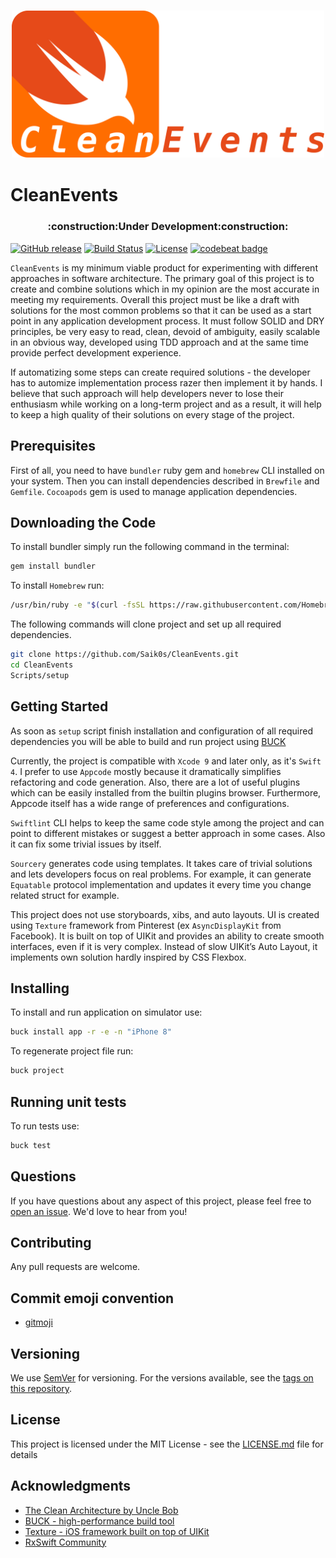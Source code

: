 <h3 align="center">
  <img src="assets/logo.png" alt="CleanEvents Logo" width=500 />
</h3>

# CleanEvents

<h3 align="center">
  :construction:Under Development:construction:
</h3>

[![GitHub release](https://img.shields.io/github/release/Saik0s/CleanEvents.svg)](https://github.com/Saik0s/CleanEvents/releases)
[![Build Status](https://img.shields.io/travis/Saik0s/CleanEvents/master.svg?style=flat)](https://travis-ci.org/Saik0s/CleanEvents)
[![License](https://img.shields.io/badge/license-MIT-green.svg?style=flat)](https://github.com/Saik0s/CleanEvents/blob/master/LICENSE)
[![codebeat badge](https://codebeat.co/badges/4d4c151e-2af3-40cc-8514-a98b8e6c1d8a)](https://codebeat.co/projects/github-com-saik0s-cleanevents-master)

<!---
[![codecov](https://codecov.io/gh/Saik0s/CleanEvents/branch/master/graph/badge.svg)](https://codecov.io/gh/Saik0s/CleanEvents)
--->

`CleanEvents` is my minimum viable product for experimenting with different approaches in software architecture. The primary goal of this project is to create and combine solutions which in my opinion are the most accurate in meeting my requirements.  Overall this project must be like a draft with solutions for the most common problems so that it can be used as a start point in any application development process. It must follow SOLID and DRY principles, be very easy to read, clean, devoid of ambiguity, easily scalable in an obvious way, developed using TDD approach and at the same time provide perfect development experience.

If automatizing some steps can create required solutions - the developer has to automize implementation process razer then implement it by hands. I believe that such approach will help developers never to lose their enthusiasm while working on a long-term project and as a result, it will help to keep a high quality of their solutions on every stage of the project.

## Prerequisites

First of all, you need to have `bundler` ruby gem and `homebrew` CLI installed on your system. Then you can install dependencies described in `Brewfile` and `Gemfile`.
`Cocoapods` gem is used to manage application dependencies.

## Downloading the Code

To install bundler simply run the following command in the terminal:

```sh
gem install bundler
```

To install `Homebrew` run:

```sh
/usr/bin/ruby -e "$(curl -fsSL https://raw.githubusercontent.com/Homebrew/install/master/install)"
```

The following commands will clone project and set up all required dependencies.

```sh
git clone https://github.com/Saik0s/CleanEvents.git
cd CleanEvents
Scripts/setup
```

## Getting Started

As soon as `setup` script finish installation and configuration of all required dependencies you will be able to build and run project using [BUCK](https://buckbuild.com/)

Currently, the project is compatible with `Xcode 9` and later only, as it's `Swift 4`. I prefer to use `Appcode` mostly because it dramatically simplifies refactoring and code generation. Also, there are a lot of useful plugins which can be easily installed from the builtin plugins browser. Furthermore, Appcode itself has a wide range of preferences and configurations.

`Swiftlint` CLI helps to keep the same code style among the project and can point to different mistakes or suggest a better approach in some cases. Also it can fix some trivial issues by itself.

`Sourcery` generates code using templates. It takes care of trivial solutions and lets developers focus on real problems. For example, it can generate `Equatable` protocol implementation and updates it every time you change related struct for example.

This project does not use storyboards, xibs, and auto layouts. UI is created using `Texture` framework from Pinterest (ex `AsyncDisplayKit` from Facebook). It is built on top of UIKit and provides an ability to create smooth interfaces, even if it is very complex. Instead of slow UIKit’s Auto Layout, it implements own solution hardly inspired by CSS Flexbox.

## Installing

To install and run application on simulator use:

```sh
buck install app -r -e -n "iPhone 8"
```

To regenerate project file run:

```sh
buck project
```

## Running unit tests

To run tests use:

```sh
buck test
```

<!---
## Deployment

`Fastlane` is used to automate whole deployment process including test builds and app store builds with iTunes processing status checking.
--->

## Questions

If you have questions about any aspect of this project, please feel free to
[open an issue](https://github.com/Saik0s/CleanEvents/issues/new). We'd love to hear
from you!

## Contributing

Any pull requests are welcome.

## Commit emoji convention

* [gitmoji](https://github.com/carloscuesta/gitmoji/)

## Versioning

We use [SemVer](http://semver.org/) for versioning. For the versions available, see the [tags on this repository](https://github.com/Saik0s/CleanEvents/tags).

## License

This project is licensed under the MIT License - see the [LICENSE.md](LICENSE.md) file for details

## Acknowledgments

* [The Clean Architecture by Uncle Bob](https://8thlight.com/blog/uncle-bob/2012/08/13/the-clean-architecture.html)
* [BUCK - high-performance build tool](https://buckbuild.com/)
* [Texture - iOS framework built on top of UIKit](http://texturegroup.org/)
* [RxSwift Community](https://github.com/RxSwiftCommunity)

